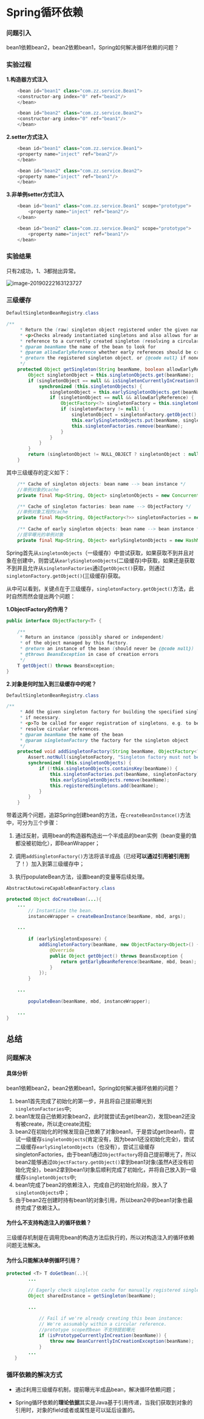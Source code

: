 # Spring循环依赖

### 问题引入

bean1依赖bean2，bean2依赖bean1，Spring如何解决循环依赖的问题？

### 实验过程

**1.构造器方式注入**

```java
    <bean id="bean1" class="com.zz.service.Bean1">
    <constructor-arg index="0" ref="bean2"/>
    </bean>

    <bean id="bean2" class="com.zz.service.Bean2">
    <constructor-arg index="0" ref="bean1"/>
    </bean>
```

**2.setter方式注入**

```java
    <bean id="bean1" class="com.zz.service.Bean1">
    <property name="inject" ref="bean2"/>
    </bean>

    <bean id="bean2" class="com.zz.service.Bean2">
    <property name="inject" ref="bean1"/>
    </bean>
```

**3.非单例setter方式注入**

```java
    <bean id="bean1" class="com.zz.service.Bean1" scope="prototype">
        <property name="inject" ref="bean2"/>
    </bean>

    <bean id="bean2" class="com.zz.service.Bean2" scope="prototype">
        <property name="inject" ref="bean1"/>
    </bean>
```



### 实验结果

只有2成功，1、3都抛出异常。

![image-20190222163123727](https://github.com/zhuanglegezhi/blog.github.io/blob/master/resource/%E5%BE%AA%E7%8E%AF%E4%BE%9D%E8%B5%96.png)



### 三级缓存

```java
DefaultSingletonBeanRegistry.class

/**
	 * Return the (raw) singleton object registered under the given name.
	 * <p>Checks already instantiated singletons and also allows for an early
	 * reference to a currently created singleton (resolving a circular reference).
	 * @param beanName the name of the bean to look for
	 * @param allowEarlyReference whether early references should be created or not
	 * @return the registered singleton object, or {@code null} if none found
	 */
	protected Object getSingleton(String beanName, boolean allowEarlyReference) {
		Object singletonObject = this.singletonObjects.get(beanName);       //一级缓存
		if (singletonObject == null && isSingletonCurrentlyInCreation(beanName)) {
			synchronized (this.singletonObjects) {
				singletonObject = this.earlySingletonObjects.get(beanName);		//二级缓存
				if (singletonObject == null && allowEarlyReference) {
					ObjectFactory<?> singletonFactory = this.singletonFactories.get(beanName);
					if (singletonFactory != null) {
						singletonObject = singletonFactory.getObject();    //三级缓存
						this.earlySingletonObjects.put(beanName, singletonObject); 
						this.singletonFactories.remove(beanName);
					}
				}
			}
		}
		return (singletonObject != NULL_OBJECT ? singletonObject : null);
	}
```

其中三级缓存的定义如下：

```java
	/** Cache of singleton objects: bean name --> bean instance */
	//单例对象的cache
	private final Map<String, Object> singletonObjects = new ConcurrentHashMap<String, Object>(256);

	/** Cache of singleton factories: bean name --> ObjectFactory */
	//单例对象工程的cache
	private final Map<String, ObjectFactory<?>> singletonFactories = new HashMap<String, ObjectFactory<?>>(16);
	
	/** Cache of early singleton objects: bean name --> bean instance */
	//提早曝光的单例对象
	private final Map<String, Object> earlySingletonObjects = new HashMap<String, Object>(16);
```



Spring首先从`singletonObjects`（一级缓存）中尝试获取，如果获取不到并且对象在创建中，则尝试从`earlySingletonObjects`(二级缓存)中获取，如果还是获取不到并且允许从`singletonFactories`通过`getObject()`获取，则通过`singletonFactory.getObject()`(三级缓存)获取。 

从中可以看到，关键点在于三级缓存，`singletonFactory.getObject()`方法，此时自然而然会提出两个问题：

**1.ObjectFactory的作用？** 

```java
public interface ObjectFactory<T> {

	/**
	 * Return an instance (possibly shared or independent)
	 * of the object managed by this factory.
	 * @return an instance of the bean (should never be {@code null})
	 * @throws BeansException in case of creation errors
	 */
	T getObject() throws BeansException;
}
```

**2.对象是何时加入到三级缓存中的呢？** 

```java
DefaultSingletonBeanRegistry.class

/**
	 * Add the given singleton factory for building the specified singleton
	 * if necessary.
	 * <p>To be called for eager registration of singletons, e.g. to be able to
	 * resolve circular references.
	 * @param beanName the name of the bean
	 * @param singletonFactory the factory for the singleton object
	 */
	protected void addSingletonFactory(String beanName, ObjectFactory<?> singletonFactory) {
		Assert.notNull(singletonFactory, "Singleton factory must not be null");
		synchronized (this.singletonObjects) {
			if (!this.singletonObjects.containsKey(beanName)) {
				this.singletonFactories.put(beanName, singletonFactory);
				this.earlySingletonObjects.remove(beanName);
				this.registeredSingletons.add(beanName);
			}
		}
	}
```



带着这两个问题，追踪Spring创建bean的方法，在`createBeanInstance()`方法中，可分为三个步骤： 

1. 通过反射，调用bean的构造器构造出一个半成品的bean实例（bean变量的值都没被初始化），即BeanWrapper； 

2. 调用`addSingletonFactory()`方法将该半成品（已经**可以通过引用被引用到**了！）加入到第三级缓存中；
3. 执行populateBean方法，设置bean的变量等后续处理。

```java
AbstractAutowireCapableBeanFactory.class

protected Object doCreateBean(...){
    ...
		// Instantiate the bean.
		instanceWrapper = createBeanInstance(beanName, mbd, args);     //调用构造函数
    
    ...
		
		if (earlySingletonExposure) {
			addSingletonFactory(beanName, new ObjectFactory<Object>() {
				@Override
				public Object getObject() throws BeansException {
					return getEarlyBeanReference(beanName, mbd, bean);
				}
			});
        }
    
    ...
        
		populateBean(beanName, mbd, instanceWrapper);
   
    ...       
}
```



## 总结

### 问题解决

#### 具体分析

bean1依赖bean2，bean2依赖bean1，Spring如何解决循环依赖的问题？

1. bean1首先完成了初始化的第一步，并且将自己提前曝光到`singletonFactories`中;
2. bean1发现自己依赖对象bean2，此时就尝试去get(bean2)，发现bean2还没有被create，所以走create流程;
3. bean2在初始化的时候发现自己依赖了对象bean1，于是尝试get(bean1)，尝试一级缓存`singletonObjects`(肯定没有，因为bean1还没初始化完全)，尝试二级缓存`earlySingletonObjects`（也没有），尝试三级缓存singletonFactories，由于bean1通过`ObjectFactory`将自己提前曝光了，所以bean2能够通过`ObjectFactory.getObject()`拿到bean1对象(虽然A还没有初始化完全)，bean2拿到bean1对象后顺利完成了初始化，并将自己放入到一级缓存`singletonObjects`中;
4. bean1完成了bean2的依赖注入，完成自己的初始化阶段，放入了`singletonObjects`中；
5. 由于bean2在创建时持有bean1的对象引用，所以bean2中的bean1对象也最终完成了依赖注入。



#### 为什么不支持构造注入的循环依赖？

三级缓存机制是在调用完bean的构造方法后执行的，所以对构造注入的循环依赖问题无法解决。



#### 为什么只能解决单例循环引用？

```java
protected <T> T doGetBean(..){
		...

		// Eagerly check singleton cache for manually registered singletons.
		Object sharedInstance = getSingleton(beanName);
    
		...
            
			// Fail if we're already creating this bean instance:
			// We're assumably within a circular reference.
            //prototype scope的bean 不支持提前曝光
			if (isPrototypeCurrentlyInCreation(beanName)) {
				throw new BeanCurrentlyInCreationException(beanName);
			}
        ...
   }
```



### 循环依赖的解决方式

- 通过利用三级缓存机制，提前曝光半成品bean，解决循环依赖问题；

- Spring循环依赖的**理论依据**其实是Java基于引用传递，当我们获取到对象的引用时，对象的field或者或属性是可以延后设置的。